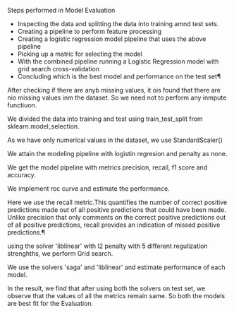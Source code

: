 Steps performed in Model Evaluation

* Inspecting the data and splitting the data into training amnd test sets.
* Creating a pipeline to perform feature processing
* Creating a logistic regression model pipeline that uses the above pipeline
* Picking up a matric for selecting the model
* With the combined pipeline running a Logistic Regression model with grid search cross-validation
* Concluding which is the best model and performance on the test set¶

After checking if there are anyb missing values, it ois found that there are nio missing values inm the dataset. So we need not to perform any inmpute functiuon.

We divided the data into training and test using train_test_split from sklearn.model_selection.

As we have only numerical values in the dataset, we use StandardScaler()

We attain the modeling pipeline with logistin regresion and penalty as none.

We get the model pipeline with metrics precision, recall, f1 score and accuracy.

We implement roc curve and estimate the performance.


Here we use the recall metric.This quantifies the number of correct positive predictions made out of all positive predictions that could have been made. Unlike precision that only comments on the correct positive predictions out of all positive predictions, recall provides an indication of missed positive predictions.¶

using the solver 'liblinear' with l2 penalty with 5 different regulization strenghths, we perform Grid search.

We use the solvers 'saga' and 'liblinear' and estimate performance of each model.


In the result, we find that after using both the solvers on test set, we observe that the values of all the metrics remain same. So both the models are best fit for the Evaluation.
